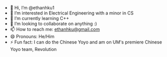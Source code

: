 - 👋 Hi, I’m @ethanhku1
- 👀 I’m interested in Electrical Engineering with a minor in CS
- 🌱 I’m currently learning C++
- 💞️ I’m looking to collaborate on anything :)
- 📫 How to reach me: ethanhku@gmail.com
- 😄 Pronouns: He/Him
- ⚡ Fun fact: I can do the Chinese Yoyo and am on UM's premiere Chinese Yoyo team, Revolution

<!---
ethanhku1/ethanhku1 is a ✨ special ✨ repository because its `README.md` (this file) appears on your GitHub profile.
You can click the Preview link to take a look at your changes.
--->
